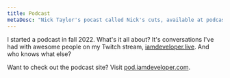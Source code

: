 ```yaml
---
title: Podcast
metaDesc: "Nick Taylor's pocast called Nick's cuts, available at podcast.iamdeveloper.com"
---
```


I started a podcast in fall 2022. What's it all about? It's conversations I've had with awesome people on my Twitch stream, [iamdeveloper.live](https://iamdeveloper.live). And who knows what else?

<div id='buzzsprout-large-player'></div><script type='text/javascript' charset='utf-8' src='https://www.buzzsprout.com/2065897.js?container_id=buzzsprout-large-player&player=large'></script>

Want to check out the podcast site? Visit [pod.iamdeveloper.com](https://pod.iamdeveloper.com).
